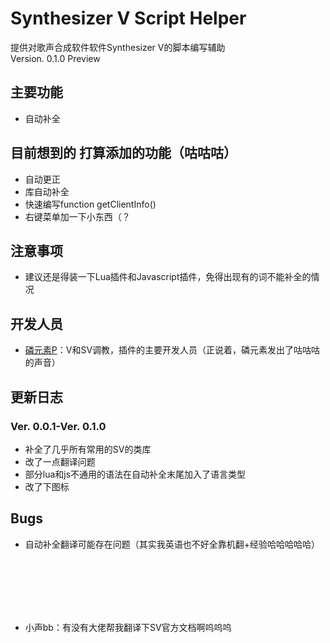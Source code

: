 # Synthesizer V Script Helper
提供对歌声合成软件软件Synthesizer V的脚本编写辅助
<br/>
Version. 0.1.0 Preview

## 主要功能
* 自动补全

## 目前想到的 打算添加的功能（咕咕咕）
* 自动更正
* 库自动补全
* 快速编写function getClientInfo()
* 右键菜单加一下小东西（？

## 注意事项
* 建议还是得装一下Lua插件和Javascript插件，免得出现有的词不能补全的情况

## 开发人员
* [磷元素P](https://space.bilibili.com/273891297)：V和SV调教，插件的主要开发人员（正说着，磷元素发出了咕咕咕的声音）

## 更新日志
### Ver. 0.0.1-Ver. 0.1.0
* 补全了几乎所有常用的SV的类库
* 改了一点翻译问题
* 部分lua和js不通用的语法在自动补全末尾加入了语言类型
* 改了下图标

## Bugs
* 自动补全翻译可能存在问题（其实我英语也不好全靠机翻+经验哈哈哈哈哈）


<br/><br/><br/><br/><br/>
* 小声bb：有没有大佬帮我翻译下SV官方文档啊呜呜呜